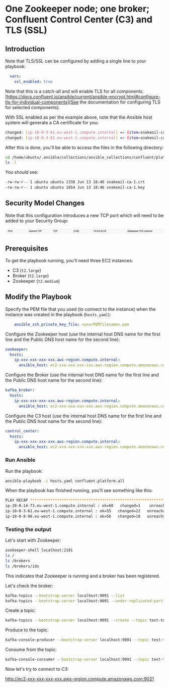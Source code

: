 # One Zookeeper node; one broker; Confluent Control Center (C3) and TLS (SSL)

## Introduction

Note that TLS/SSL can be configured by adding a single line to your playbook:

```yaml
  vars:
    ssl_enabled: true
```

Note that this is a catch-all and will enable TLS for all components. [https://docs.confluent.io/ansible/current/ansible-encrypt.html#configure-tls-for-individual-components](See the documentation for configuring TLS for selected components).

With SSL enabled as per the example above, note that the Ansible host system will generate a CA certificate for you:

```bash
changed: [ip-10-0-3-61.eu-west-1.compute.internal] => (item=snakeoil-ca-1.key)
changed: [ip-10-0-3-61.eu-west-1.compute.internal] => (item=snakeoil-ca-1.crt)
```

After this is done, you'll be able to access the files in the following directory:

```bash
cd /home/ubuntu/.ansible/collections/ansible_collections/confluent/platform/playbooks/generated_ssl_files/
ls -l
```

You should see:

```bash
-rw-rw-r-- 1 ubuntu ubuntu 1338 Jun 13 18:46 snakeoil-ca-1.crt
-rw-rw-r-- 1 ubuntu ubuntu 1854 Jun 13 18:46 snakeoil-ca-1.key
```

## Security Model Changes

Note that this configuration introduces a new TCP port which will need to be added to your Security Group:

![Zookeeper TLS Listener](/img/tls-zk-listener.png)

## Prerequisites

To get the playbook running, you'll need three EC2 instances:

- C3 (`t2.large`)
- Broker (`t2.large`)
- Zookeeper (`t2.medium`)

## Modify the Playbook

Specify the PEM file that you used (to connect to the instance) when the instance was created in the playbook (`hosts.yaml`):

```yaml
    ansible_ssh_private_key_file: <yourPEMfilename>.pem
```

Configure the Zookeeper host (use the internal host DNS name for the first line and the Public DNS host name for the second line):

```yaml
zookeeper:
  hosts:
    ip-xxx-xxx-xxx-xxx.aws-region.compute.internal:
      ansible_host: ec2-xxx-xxx-xxx-xxx.aws-region.compute.amazonaws.com
```

Configure the Broker (use the internal host DNS name for the first line and the Public DNS host name for the second line):

```yaml
kafka_broker:
  hosts:
    ip-xxx-xxx-xxx-xxx.aws-region.compute.internal:
      ansible_host: ec2-xxx-xxx-xxx-xxx.aws-region.compute.amazonaws.com
```

Configure the C3 host (use the internal host DNS name for the first line and the Public DNS host name for the second line):

```yaml
control_center:
  hosts:
    ip-xxx-xxx-xxx-xxx.aws-region.compute.internal:
      ansible_host: ec2-xxx-xxx-xxx-xxx.aws-region.compute.amazonaws.com
```

### Run Ansible

Run the playbook:

```bash
ansible-playbook -i hosts.yaml confluent.platform.all
```

When the playbook has finished running, you'll see something like this:

```bash
PLAY RECAP ***************************************************************************************************************************************************
ip-10-0-14-73.eu-west-1.compute.internal : ok=60   changed=1    unreachable=0    failed=0    skipped=51   rescued=0    ignored=0
ip-10-0-3-61.eu-west-1.compute.internal : ok=55   changed=22   unreachable=0    failed=0    skipped=41   rescued=0    ignored=0
ip-10-0-8-90.eu-west-1.compute.internal : ok=56   changed=10   unreachable=0    failed=0    skipped=42   rescued=0    ignored=0
```

### Testing the output

Let's start with Zookeeper:

```bash
zookeeper-shell localhost:2181
ls /
ls /brokers
ls /brokers/ids
```

This indicates that Zookeeper is running and a broker has been registered.

Let's check the broker:

```bash
kafka-topics --bootstrap-server localhost:9091 --list
kafka-topics --bootstrap-server localhost:9091 --under-replicated-partitions --describe
```

Create a topic:

```bash
kafka-topics --bootstrap-server localhost:9091 --create --topic test-topic --replication-factor 1 --partitions 1
```

Produce to the topic:

```bash
kafka-console-producer --bootstrap-server localhost:9091 --topic test-topic
```

Consume from the topic:

```bash
kafka-console-consumer --bootstrap-server localhost:9091 --topic test-topic --from-beginning
```

Now let's try to connect to C3:

<http://ec2-xxx-xxx-xxx-xxx.aws-region.compute.amazonaws.com:9021>
